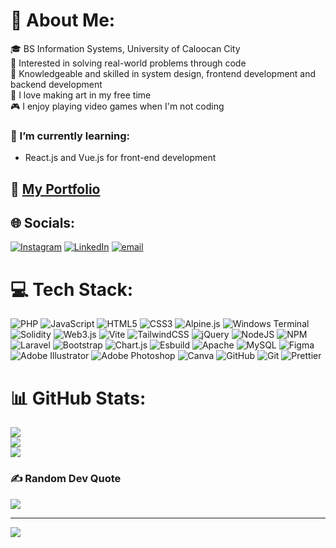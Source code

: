 # 💫 About Me:
🎓 BS Information Systems, University of Caloocan City<br>🧠 Interested in solving real-world problems through code<br>🧩 Knowledgeable and skilled in system design, frontend development and backend development<br>🎨 I love making art in my free time<br>🎮 I enjoy playing video games when I'm not coding


### 🌱 I’m currently learning:
- React.js and Vue.js for front-end development

## 🔗 [My Portfolio](https://kristoffercabigon.github.io/)

## 🌐 Socials:
[![Instagram](https://img.shields.io/badge/Instagram-%23E4405F.svg?logo=Instagram&logoColor=white)](https://instagram.com/coldbutter_kdc) [![LinkedIn](https://img.shields.io/badge/LinkedIn-%230077B5.svg?logo=linkedin&logoColor=white)](https://linkedin.com/in/kristoffer-cabigon) [![email](https://img.shields.io/badge/Email-D14836?logo=gmail&logoColor=white)](mailto:kristoffercabigon@gmail.com) 

# 💻 Tech Stack:
![PHP](https://img.shields.io/badge/php-%23777BB4.svg?style=for-the-badge&logo=php&logoColor=white) ![JavaScript](https://img.shields.io/badge/javascript-%23323330.svg?style=for-the-badge&logo=javascript&logoColor=%23F7DF1E) ![HTML5](https://img.shields.io/badge/html5-%23E34F26.svg?style=for-the-badge&logo=html5&logoColor=white) ![CSS3](https://img.shields.io/badge/css3-%231572B6.svg?style=for-the-badge&logo=css3&logoColor=white) ![Alpine.js](https://img.shields.io/badge/alpinejs-white.svg?style=for-the-badge&logo=alpinedotjs&logoColor=%238BC0D0) ![Windows Terminal](https://img.shields.io/badge/Windows%20Terminal-%234D4D4D.svg?style=for-the-badge&logo=windows-terminal&logoColor=white) ![Solidity](https://img.shields.io/badge/Solidity-%23363636.svg?style=for-the-badge&logo=solidity&logoColor=white) ![Web3.js](https://img.shields.io/badge/web3.js-F16822?style=for-the-badge&logo=web3.js&logoColor=white) ![Vite](https://img.shields.io/badge/vite-%23646CFF.svg?style=for-the-badge&logo=vite&logoColor=white) ![TailwindCSS](https://img.shields.io/badge/tailwindcss-%2338B2AC.svg?style=for-the-badge&logo=tailwind-css&logoColor=white) ![jQuery](https://img.shields.io/badge/jquery-%230769AD.svg?style=for-the-badge&logo=jquery&logoColor=white) ![NodeJS](https://img.shields.io/badge/node.js-6DA55F?style=for-the-badge&logo=node.js&logoColor=white) ![NPM](https://img.shields.io/badge/NPM-%23CB3837.svg?style=for-the-badge&logo=npm&logoColor=white) ![Laravel](https://img.shields.io/badge/laravel-%23FF2D20.svg?style=for-the-badge&logo=laravel&logoColor=white) ![Bootstrap](https://img.shields.io/badge/bootstrap-%238511FA.svg?style=for-the-badge&logo=bootstrap&logoColor=white) ![Chart.js](https://img.shields.io/badge/chart.js-F5788D.svg?style=for-the-badge&logo=chart.js&logoColor=white) ![Esbuild](https://img.shields.io/badge/esbuild-%23FFCF00.svg?style=for-the-badge&logo=esbuild&logoColor=black) ![Apache](https://img.shields.io/badge/apache-%23D42029.svg?style=for-the-badge&logo=apache&logoColor=white) ![MySQL](https://img.shields.io/badge/mysql-4479A1.svg?style=for-the-badge&logo=mysql&logoColor=white) ![Figma](https://img.shields.io/badge/figma-%23F24E1E.svg?style=for-the-badge&logo=figma&logoColor=white) ![Adobe Illustrator](https://img.shields.io/badge/adobe%20illustrator-%23FF9A00.svg?style=for-the-badge&logo=adobe%20illustrator&logoColor=white) ![Adobe Photoshop](https://img.shields.io/badge/adobe%20photoshop-%2331A8FF.svg?style=for-the-badge&logo=adobe%20photoshop&logoColor=white) ![Canva](https://img.shields.io/badge/Canva-%2300C4CC.svg?style=for-the-badge&logo=Canva&logoColor=white) ![GitHub](https://img.shields.io/badge/github-%23121011.svg?style=for-the-badge&logo=github&logoColor=white) ![Git](https://img.shields.io/badge/git-%23F05033.svg?style=for-the-badge&logo=git&logoColor=white) ![Prettier](https://img.shields.io/badge/prettier-%23F7B93E.svg?style=for-the-badge&logo=prettier&logoColor=black)
# 📊 GitHub Stats:
![](https://github-readme-stats.vercel.app/api?username=kristoffercabigon&theme=catppuccin_latte&hide_border=false&include_all_commits=false&count_private=false)<br/>
![](https://nirzak-streak-stats.vercel.app/?user=kristoffercabigon&theme=catppuccin_latte&hide_border=false)<br/>
![](https://github-readme-stats.vercel.app/api/top-langs/?username=kristoffercabigon&theme=catppuccin_latte&hide_border=false&include_all_commits=false&count_private=false&layout=compact)

### ✍️ Random Dev Quote
![](https://quotes-github-readme.vercel.app/api?type=vetical&theme=dark)

---
[![](https://visitcount.itsvg.in/api?id=kristoffercabigon&icon=0&color=7)](https://visitcount.itsvg.in)

